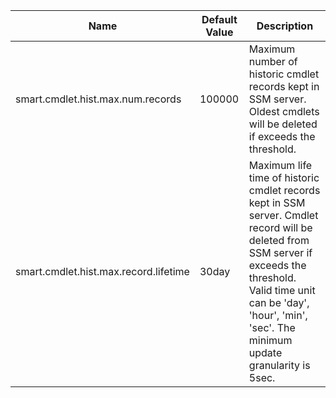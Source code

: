 |         Name   | Default Value   | Description   |
| -------------- | --------------- | ------------- |
| smart.cmdlet.hist.max.num.records | 100000 | Maximum number of historic cmdlet records kept in SSM server. Oldest cmdlets will be deleted if exceeds the threshold. |
| smart.cmdlet.hist.max.record.lifetime | 30day | Maximum life time of historic cmdlet records kept in SSM server. Cmdlet record will be deleted from SSM server if exceeds the threshold. Valid time unit can be 'day', 'hour', 'min', 'sec'. The minimum update granularity is 5sec. |
